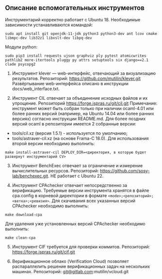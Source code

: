 Описание вспомогательных инструментов
-------------------------------------

Инструментарий корректно работает с Ubuntu 18.
Необходимые зависимости устанавливаются командой:

```shell
sudo apt install git openjdk-11-jdk python3 python3-dev ant lcov cmake libmpc-dev lib32z1 libxslt-dev libpq-dev
```

Модули python:

```shell
sudo pip3 install requests ujson graphviz ply pytest atomicwrites pathlib2 more-itertools pluggy py attrs setuptools six django==2.1 clade psycopg2
```

1. Инструмент klever — web-интерфейс, отвечающий за визуализацию результатов.
Репозиторий: https://github.com/mutilin/klever.git
Развёртывание web-интерфейса описано в инструкции docs/web_interface.txt.

2. Инструмент CIL отвечает за объединение исходных файлов и их упрощение.
Репозиторий https://forge.ispras.ru/git/cil.git
Примечание: инструмент может быть собран только при наличии ocaml-4.01 или более ранних версий (например, на Ubuntu 14.04 или более ранних версиях) согласно инструкции README.md.
Для более поздних версий ocaml в репозитории имеется 2 собранные версии:
 - tools/cil.xz (версия 1.5.1) - используется по умолчанию;
 - tools/astraver-cil.xz (на основе Frama-C 18.0).
Для использования второй версии необходимо выполнить:
```
make install-astraver-cil DEPLOY_DIR=<директория, в которую будет развернут инструментарий CV>
```

3. Инструмент BenchExec отвечает за ограничение и измерение вычислительных ресурсов.
Репозиторий: https://github.com/sosy-lab/benchexec.git.
НЕ работает с Ubuntu 22.

4. Инструмент CPAchecker отвечает непосредственно за верификацию.
Требуемые версии инструмента хранятся в файле cpa.config в корневой директории в формате
`<mode>;<репозиторий>;<ветка>;<ревизия>`.
Для скачивания всех указанных версий CPAchecker необходимо выполнить:
```shell
make download-cpa
```
Для удаления уже установленных версий CPAchecker необходимо выполнить:
```shell
make clean-cpa
```

5. Инструмент CIF требуется для проверки коммитов.
Репозиторий: https://forge.ispras.ru/git/cif.git

6. Верификационное облако (Verification Cloud) позволяет распараллелить решение верификационных задач на нескольких машинах.
Репозиторий: git@gitlab.com:mutilin/vcloud.git
